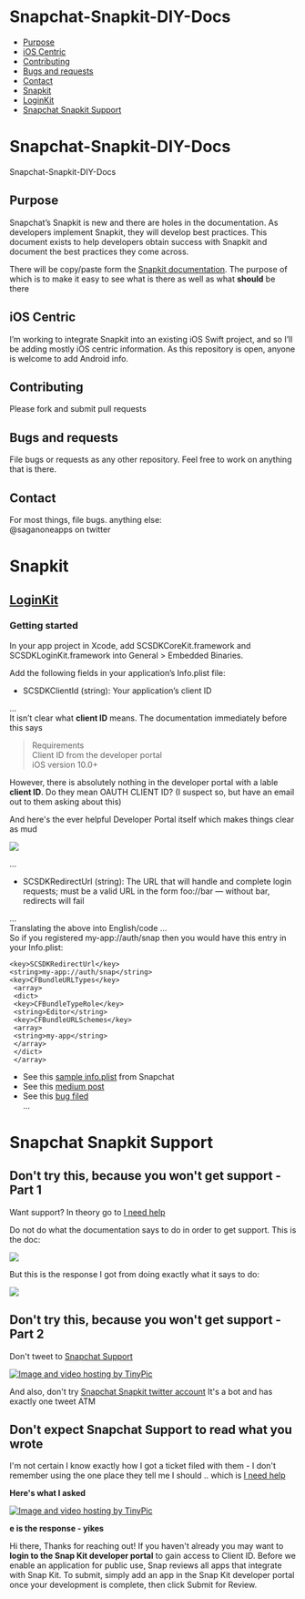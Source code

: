 <!DOCTYPE html>
<html>

<head>
  <meta charset="utf-8">
  <meta name="viewport" content="width=device-width, initial-scale=1.0">
  <link rel="stylesheet" href="https://stackedit.io/style.css" />
</head>

<body class="stackedit">
  <div class="stackedit__left">
    <div class="stackedit__toc">
<h1>Snapchat-Snapkit-DIY-Docs</h1>
<ul>
<li><a href="#purpose">Purpose</a></li>
<li><a href="#ios-centric">iOS Centric</a></li>
<li><a href="#contributing">Contributing</a></li>
<li><a href="#bugs-and-requests">Bugs and requests</a></li>
<li><a href="#contact">Contact</a></li>
<li><a href="#snapkit">Snapkit</a>
<li><a href="#loginkit">LoginKit</a></li>
<li><a href="#support">Snapchat Snapkit Support</a></li>
</ul>

  </div>
  <div class="stackedit__right">
    <div class="stackedit__html">
      <h1 id="snapchat-snapkit-diy-docs">Snapchat-Snapkit-DIY-Docs</h1>
<p>Snapchat-Snapkit-DIY-Docs</p>
<h2 id="purpose">Purpose</h2>
<p>Snapchat’s Snapkit is new and there are holes in the documentation.  As developers implement Snapkit, they will develop best practices.  This document exists to help developers obtain success with Snapkit and document the best practices they come across.</p>
<p>There will be copy/paste form the <a href="https://docs.snapchat.com/docs/Snapkit">Snapkit documentation</a>.  The purpose of which is to make it easy to see what is there as well as what <strong>should</strong> be there</p>
<h2 id="ios-centric">iOS Centric</h2>
<p>I’m working to integrate Snapkit into an existing iOS Swift project, and so I’ll be adding mostly iOS centric information.  As this repository is open, anyone is welcome to add Android info.</p>
<h2 id="contributing">Contributing</h2>
<p>Please fork and submit pull requests</p>
<h2 id="bugs-and-requests">Bugs and requests</h2>
<p>File bugs or requests as any other repository.  Feel free to work on anything that is there.</p>
<h2 id="contact">Contact</h2>
<p>For most things, file bugs.  anything else:<br>
@saganoneapps on twitter</p>
<h1 id="snapkit">Snapkit</h1>
<h2 id="loginkit"><a href="https://docs.snapchat.com/docs/login-kit/">LoginKit</a></h2>
<h3 id="getting-started">Getting started</h3>
<p>In your app project in Xcode, add SCSDKCoreKit.framework and SCSDKLoginKit.framework into General &gt; Embedded Binaries.</p>
<p>Add the following fields in your application’s Info.plist file:</p>
<ul>
<li>SCSDKClientId (string): Your application’s client ID</li>
</ul>
<p>…<br>
It isn’t clear what <strong>client ID</strong> means.  The documentation immediately before this says</p>
<blockquote>
<p>Requirements<br>
Client ID from the developer portal<br>
iOS version 10.0+</p>
</blockquote>
<p>However, there is absolutely nothing in the developer portal with a lable <strong>client ID</strong>.  Do they mean OAUTH CLIENT ID?  (I suspect so, but have an email out to them asking about this)<br>
<p>And here's the ever helpful Developer Portal itself which makes things clear as mud</P>
<img src="https://i.imgur.com/bi0K5Uk.png">
<p>…</p>
<ul>
<li>SCSDKRedirectUrl (string): The URL that will handle and complete login requests; must be a valid URL in the form foo://bar — without bar, redirects will fail</li>
</ul>
<p>…<br>
Translating the above into English/code …<br>
So if you registered my-app://auth/snap then you would have this entry in your Info.plist:</p>
<pre class=" language-xml"><code class="prism  language-xml"><span class="token tag"><span class="token tag"><span class="token punctuation">&lt;</span>key</span><span class="token punctuation">&gt;</span></span>SCSDKRedirectUrl<span class="token tag"><span class="token tag"><span class="token punctuation">&lt;/</span>key</span><span class="token punctuation">&gt;</span></span>
<span class="token tag"><span class="token tag"><span class="token punctuation">&lt;</span>string</span><span class="token punctuation">&gt;</span></span>my-app://auth/snap<span class="token tag"><span class="token tag"><span class="token punctuation">&lt;/</span>string</span><span class="token punctuation">&gt;</span></span>
<span class="token tag"><span class="token tag"><span class="token punctuation">&lt;</span>key</span><span class="token punctuation">&gt;</span></span>CFBundleURLTypes<span class="token tag"><span class="token tag"><span class="token punctuation">&lt;/</span>key</span><span class="token punctuation">&gt;</span></span>
 <span class="token tag"><span class="token tag"><span class="token punctuation">&lt;</span>array</span><span class="token punctuation">&gt;</span></span>
 <span class="token tag"><span class="token tag"><span class="token punctuation">&lt;</span>dict</span><span class="token punctuation">&gt;</span></span>
 <span class="token tag"><span class="token tag"><span class="token punctuation">&lt;</span>key</span><span class="token punctuation">&gt;</span></span>CFBundleTypeRole<span class="token tag"><span class="token tag"><span class="token punctuation">&lt;/</span>key</span><span class="token punctuation">&gt;</span></span>
 <span class="token tag"><span class="token tag"><span class="token punctuation">&lt;</span>string</span><span class="token punctuation">&gt;</span></span>Editor<span class="token tag"><span class="token tag"><span class="token punctuation">&lt;/</span>string</span><span class="token punctuation">&gt;</span></span>
 <span class="token tag"><span class="token tag"><span class="token punctuation">&lt;</span>key</span><span class="token punctuation">&gt;</span></span>CFBundleURLSchemes<span class="token tag"><span class="token tag"><span class="token punctuation">&lt;/</span>key</span><span class="token punctuation">&gt;</span></span>
 <span class="token tag"><span class="token tag"><span class="token punctuation">&lt;</span>array</span><span class="token punctuation">&gt;</span></span>
 <span class="token tag"><span class="token tag"><span class="token punctuation">&lt;</span>string</span><span class="token punctuation">&gt;</span></span>my-app<span class="token tag"><span class="token tag"><span class="token punctuation">&lt;/</span>string</span><span class="token punctuation">&gt;</span></span>
 <span class="token tag"><span class="token tag"><span class="token punctuation">&lt;/</span>array</span><span class="token punctuation">&gt;</span></span>
 <span class="token tag"><span class="token tag"><span class="token punctuation">&lt;/</span>dict</span><span class="token punctuation">&gt;</span></span>
 <span class="token tag"><span class="token tag"><span class="token punctuation">&lt;/</span>array</span><span class="token punctuation">&gt;</span></span>
</code></pre>
<ul>
<li>See this <a href="https://github.com/Snap-Kit/bitmoji-sample/blob/master/ios/BitmojiSampleApp/Supporting%20Files/Info.plist">sample info.plist</a> from Snapchat</li>
<li>See this <a href="https://medium.com/adventures-in-ios-mobile-app-development/snapchat-snapkit-developer-support-sadly-sad-89d63011c6ad">medium post</a></li>
<li>See this <a href="https://github.com/Snap-Kit/bitmoji-sample/issues/3">bug filed</a><br>
…</li>
</ul>
  </div>
  <h1 id="support">Snapchat Snapkit Support</h1>
  <h2>Don't try this, because you won't get support - Part 1</h2>
  <p>Want support?  In theory go to <a href="https://support.snapchat.com/en-US/i-need-help">I need help</a>
  <p>Do not do what the documentation says to do in order to get support.  This is the doc:</p>
  <img src="https://i.imgur.com/ftE1pUt.png">
  <p>But this is the response I got from doing exactly what it says to do:<p>
  <img src="https://i.imgur.com/jm0ED31.png">
  <h2>Don't try this, because you won't get support - Part 2</h2>
  <p>Don't tweet to <a href="https://twitter.com/snapchatsupport">Snapchat Support</a><p>
<a href="http://tinypic.com?ref=bfj2x5" target="_blank"><img src="http://i66.tinypic.com/bfj2x5.png" border="0" alt="Image and video hosting by TinyPic"></a>
  <p>And also, don't try <a href="https://twitter.com/snapkit">Snapchat Snapkit twitter account</a>  It's a bot and has exactly one tweet ATM</p>
  <h2>Don't expect Snapchat Support to read what you wrote</h2>
  I'm not certain I know exactly how I got a ticket filed with them - I don't remember using the one place they tell me I should ..  which is <a href="https://support.snapchat.com/en-US/i-need-help">I need help</a>
  <b><p>Here's what I asked</b></p>
  <a href="http://tinypic.com?ref=3448fh2" target="_blank"><img src="http://i63.tinypic.com/3448fh2.png" border="0" alt="Image and video hosting by TinyPic"></a>
<b><p>e is the response - yikes</p></b>
Hi there,
Thanks for reaching out!
If you haven't already you may want to <b>login to the Snap Kit developer portal</b> to gain access to Client ID.
Before we enable an application for public use, Snap reviews all apps that integrate with Snap Kit. To submit, simply add an app in the Snap Kit developer portal once your development is complete, then click Submit for Review. 
 
</body>
</html>
